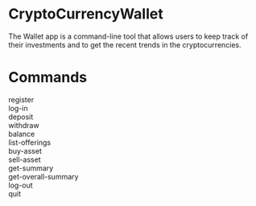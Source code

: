 # CryptoCurrencyWallet 

The Wallet app is a command-line tool that allows users to keep track of their investments and to get the recent trends in the cryptocurrencies.

# Commands
register     
log-in      
deposit     
withdraw     
balance      
list-offerings      
buy-asset      
sell-asset     
get-summary       
get-overall-summary       
log-out       
quit       
